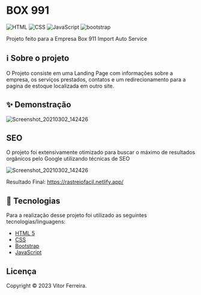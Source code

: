 # BOX 991
![HTML](https://img.shields.io/badge/HTML5-E34F26?style=for-the-badge&logo=html5&logoColor=white")
![CSS](https://img.shields.io/badge/CSS3-1572B6?style=for-the-badge&logo=css3&logoColor=white)
![JavaScript](https://img.shields.io/badge/JavaScript-323330?style=for-the-badge&logo=javascript&logoColor=F7DF1E)
![bootstrap](https://img.shields.io/badge/Bootstrap-563D7C?style=for-the-badge&logo=bootstrap&logoColor=white)


Projeto feito para a Empresa Box 911 Import Auto Service

## ℹ️ Sobre o projeto 
O Projeto consiste em uma Landing Page com informações sobre a empresa, os serviços prestados, contatos e um redirecionamento para a pagina de estoque localizada em outro site. 




## ✨ Demonstração
![Screenshot_20210302_142426]([[https://i.imgur.com/lgW6gxn.png](https://github.com/vitorvf/rastreio-ts/blob/master/src/assets/Screenshot-home.png](https://raw.githubusercontent.com/vitorvf/rastreio-ts/master/src/assets/Screenshot-home.png)))

## SEO
O projeto foi extensivamente otimizado para buscar o máximo de resultados orgânicos pelo Google utilizando técnicas de SEO

![Screenshot_20210302_142426](https://i.imgur.com/HNoASUG.png)




Resultado Final: https://rastreiofacil.netlify.app/


## 📝 Tecnologias 
Para a realização desse projeto foi utilizado as seguintes tecnologias/linguagens: 
- [HTML 5]() 
- [CSS]()
- [Bootstrap ](https://getbootstrap.com/docs/5.0/getting-started/introduction/)
- [JavaScript](https://www.javascript.com/)



## Licença
Copyright © 2023 Vitor Ferreira.



